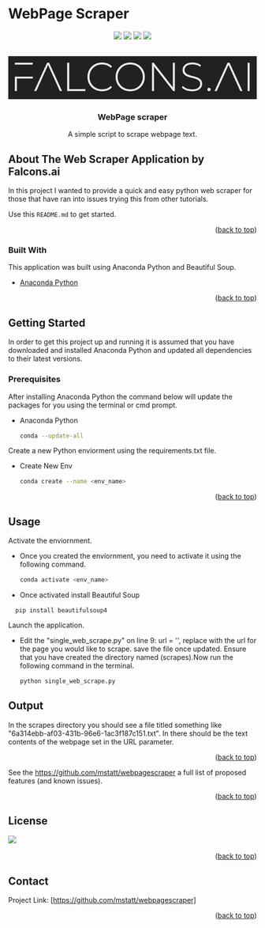 # WebPage Scraper

<div id="top"></div>
<div align="center">
  
![](https://img.shields.io/badge/Language-Python-blue)
![](https://img.shields.io/badge/License-MIT-blue)
![](https://img.shields.io/github/issues/mstatt/Emotion_Detection)
![](https://img.shields.io/github/forks/mstatt/Emotion_Detection)
  
</div>



<!-- PROJECT LOGO -->
<br />
<div align="center">
  <a href="https://github.com/mstatt/webpagescraper">
    <img src="assets/falcons-logo2.png" alt="Logo" >
  </a>

  <h3 align="center">
WebPage scraper</h3>

  <p align="center">
    A simple script to scrape webpage text.
    <br />

  </p>
</div>




<!-- ABOUT THE PROJECT -->
## About The Web Scraper Application by Falcons.ai

In this project I wanted to provide a quick and easy python web scraper for those that have ran into issues trying this from other tutorials.


Use this `README.md` to get started.

<p align="right">(<a href="#top">back to top</a>)</p>



### Built With

This application was built using Anaconda Python and Beautiful Soup.

* [Anaconda Python](https://www.anaconda.com/products/individual)

<p align="right">(<a href="#top">back to top</a>)</p>



<!-- GETTING STARTED -->
## Getting Started

In order to get this project up and running it is assumed that you have downloaded and installed Anaconda Python and updated all dependencies to their latest versions.

### Prerequisites

After installing Anaconda Python the command below will update the packages for you using the terminal or cmd prompt.
* Anaconda Python
  ```sh
  conda --update-all
  ```
  
 Create a new Python enviorment using the requirements.txt file.
* Create New Env
  ```sh
  conda create --name <env_name> 
  ```


<p align="right">(<a href="#top">back to top</a>)</p>



<!-- USAGE EXAMPLES -->
## Usage

 Activate the enviornment.
* Once you created the enviornment, you need to activate it using the following command.
  ```sh
  conda activate <env_name>
  ```
* Once activated install Beautiful Soup
 ```
   pip install beautifulsoup4
 ```

 Launch the application.
* Edit the "single_web_scrape.py" on line 9: url = '<URL>', replace <URL> with the url for the page you would like to scrape. save the file once updated. Ensure that you have created the directory named (scrapes).Now run the following command in the terminal.
  ```sh
  python single_web_scrape.py
  ```
 


<!-- OUTPUT -->
## Output

In the scrapes directory you should see a file titled something like "6a314ebb-af03-431b-96e6-1ac3f187c151.txt". In there should be the text contents of the webpage set in the URL parameter.




<p align="right">(<a href="#top">back to top</a>)</p>



See the https://github.com/mstatt/webpagescraper a full list of proposed features (and known issues).

<p align="right">(<a href="#top">back to top</a>)</p>



<!-- LICENSE -->
## License

![](https://img.shields.io/badge/License-MIT-blue)

<p align="right">(<a href="#top">back to top</a>)</p>



<!-- CONTACT -->
## Contact

Project Link: [https://github.com/mstatt/webpagescraper]


<p align="right">(<a href="#top">back to top</a>)</p>



<!-- MARKDOWN LINKS & IMAGES -->
[license-shield]: assets/68747470733a2f2f696d672e736869656c64732e696f2f6769746875622f6c6963656e73652f6f74686e65696c647265772f426573742d524541444d452d54656d706c6174652e7376673f7374796c653d666f722d7468652d6261646765.svg?style=for-the-badge
[license-url]: https://github.com/mstatt/Emotion_Detection/blob/main/LICENSE.txt